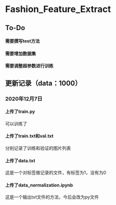 # Fashion_Feature_Extract

## To-Do

#### 需要撰写test方法

#### 需要增加数据集

#### 需要调整超参数进行训练

## 更新记录（data：1000）

### 2020年12月7日

#### 上传了train.py
可以训练了

#### 上传了train.txt和val.txt
分别记录了训练和验证的图片列表

#### 上传了data.txt
这是一个对标签做记录的文件，有标签为1，没有为0

#### 上传了data_normalization.ipynb
这是一个输出txt文件的方法，今后会改为py文件